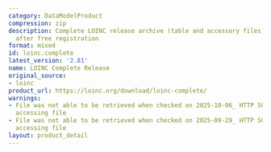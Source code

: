 ```yaml
---
category: DataModelProduct
compression: zip
description: Complete LOINC release archive (table and accessory files) downloadable
  after free registration
format: mixed
id: loinc.complete
latest_version: '2.81'
name: LOINC Complete Release
original_source:
- loinc
product_url: https://loinc.org/download/loinc-complete/
warnings:
- File was not able to be retrieved when checked on 2025-10-06_ HTTP 503 error when
  accessing file
- File was not able to be retrieved when checked on 2025-09-29_ HTTP 503 error when
  accessing file
layout: product_detail
---
```

